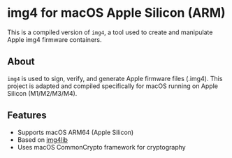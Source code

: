 # img4 for macOS Apple Silicon (ARM)

This is a compiled version of `img4`, a tool used to create and manipulate Apple img4 firmware containers.

## About

`img4` is used to sign, verify, and generate Apple firmware files (.img4). This project is adapted and compiled specifically for macOS running on Apple Silicon (M1/M2/M3/M4).

## Features

- Supports macOS ARM64 (Apple Silicon)
- Based on [img4lib](https://github.com/xerub/img4lib)
- Uses macOS CommonCrypto framework for cryptography
